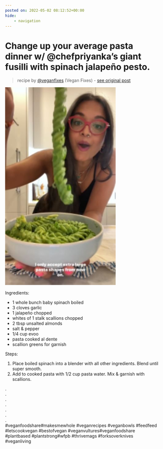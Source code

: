 ```yaml
---
posted on: 2022-05-02 08:12:52+00:00
hide:
    - navigation
---
```


# Change up your average pasta dinner w/ @chefpriyanka’s giant fusilli with spinach jalapeño pesto. 

> recipe by [@veganfixes](https://www.instagram.com/veganfixes/) 
(Vegan Fixes) - [see original post](https://instagram.com/p/CdDGuWxJnZP)

![](../img/veganfixes_02-05-2022_0805.png)

  
Ingredients:   
- 1 whole bunch baby spinach boiled  
- 3 cloves garlic   
- 1 jalapeño chopped  
- whites of 1 stalk scallions chopped  
- 2 tbsp unsalted almonds   
- salt & pepper   
- 1/4 cup evoo   
- pasta cooked al dente   
- scallion greens for garnish   
  
Steps:   
  
1. Place boiled spinach into a blender with all other ingredients. Blend until super smooth.   
2. Add to cooked pasta with 1/2 cup pasta water. Mix & garnish with scallions.   
  
.  
.  
.  
.  
.  
.  
.  
\#veganfoodshare\#makesmewhole \#veganrecipes \#veganbowls \#feedfeed \#letscookvegan \#bestofvegan \#veganvultures\#veganfoodshare \#plantbased \#plantstrong\#wfpb \#thrivemags \#forksoverknives \#veganliving   